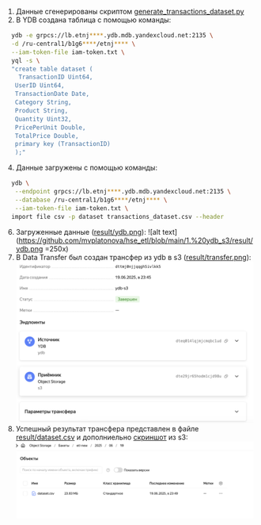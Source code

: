 1. Данные сгенерированы скриптом [generate_transactions_dataset.py](https://github.com/mvplatonova/hse_etl/blob/main/1.%20ydb_s3/generate_transactions_dataset.py)
2. В YDB создана таблица с помощью команды:
```bash
  ydb -e grpcs://lb.etnj****.ydb.mdb.yandexcloud.net:2135 \
  -d /ru-central1/b1g6****/etnj**** \
  --iam-token-file iam-token.txt \
  yql -s \
  "create table dataset ( 
    TransactionID Uint64, 
   UserID Uint64, 
   TransactionDate Date, 
   Category String, 
   Product String, 
   Quantity Uint32, 
   PricePerUnit Double, 
   TotalPrice Double, 
   primary key (TransactionID) 
   );"
```
4. Данные загружены с помощью команды:
```bash
  ydb \
   --endpoint grpcs://lb.etnj****.ydb.mdb.yandexcloud.net:2135 \
   --database /ru-central1/b1g6****/etnj**** \
   --iam-token-file iam-token.txt \
  import file csv -p dataset transactions_dataset.csv --header
```
6. Загруженные данные ([result/ydb.png](https://github.com/mvplatonova/hse_etl/blob/main/1.%20ydb_s3/result/ydb.png)):
![alt text](https://github.com/mvplatonova/hse_etl/blob/main/1.%20ydb_s3/result/ydb.png =250x)
8. В Data Transfer был создан трансфер из ydb в s3 ([result/transfer.png](https://github.com/mvplatonova/hse_etl/blob/main/1.%20ydb_s3/result/transfer.png)):
![alt text](https://github.com/mvplatonova/hse_etl/blob/main/1.%20ydb_s3/result/transfer.png)
10. Успешный результат трансфера представлен в файле [result/dataset.csv](https://github.com/mvplatonova/hse_etl/blob/main/1.%20ydb_s3/result/dataset.csv) и дополниельно [скриншот](https://github.com/mvplatonova/hse_etl/blob/main/1.%20ydb_s3/result/s3.png) из s3:
![alt text](https://github.com/mvplatonova/hse_etl/blob/main/1.%20ydb_s3/result/s3.png)
